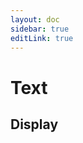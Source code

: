 ```yaml
---
layout: doc
sidebar: true
editLink: true
---
```


# Text

## Display

<docs-display :component="Text" :componentProps="componentProps" />

<script setup lang="ts">
import DocsDisplay from '../../components/docs-display/index.tsx';
import { Text } from "../../../dist/bundle.js";
const componentProps = [
  {
    type: 'shadow-bounce',
    text: 'I am bounce text.',
  }
];
</script>
<style>
@import '../../../dist/style.css'
</style>
